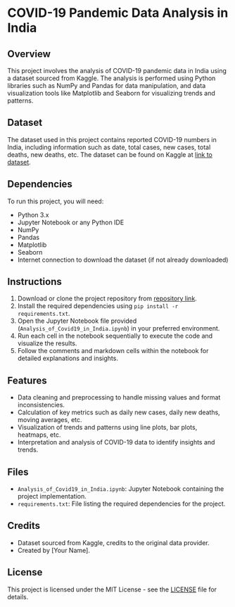 # COVID-19 Pandemic Data Analysis in India

## Overview
This project involves the analysis of COVID-19 pandemic data in India using a dataset sourced from Kaggle. The analysis is performed using Python libraries such as NumPy and Pandas for data manipulation, and data visualization tools like Matplotlib and Seaborn for visualizing trends and patterns.

## Dataset
The dataset used in this project contains reported COVID-19 numbers in India, including information such as date, total cases, new cases, total deaths, new deaths, etc. The dataset can be found on Kaggle at [link to dataset](insert_link_here).

## Dependencies
To run this project, you will need:
- Python 3.x
- Jupyter Notebook or any Python IDE
- NumPy
- Pandas
- Matplotlib
- Seaborn
- Internet connection to download the dataset (if not already downloaded)

## Instructions
1. Download or clone the project repository from [repository link](insert_link_here).
2. Install the required dependencies using `pip install -r requirements.txt`.
3. Open the Jupyter Notebook file provided (`Analysis_of_Covid19_in_India.ipynb`) in your preferred environment.
4. Run each cell in the notebook sequentially to execute the code and visualize the results.
5. Follow the comments and markdown cells within the notebook for detailed explanations and insights.

## Features
- Data cleaning and preprocessing to handle missing values and format inconsistencies.
- Calculation of key metrics such as daily new cases, daily new deaths, moving averages, etc.
- Visualization of trends and patterns using line plots, bar plots, heatmaps, etc.
- Interpretation and analysis of COVID-19 data to identify insights and trends.

## Files
- `Analysis_of_Covid19_in_India.ipynb`: Jupyter Notebook containing the project implementation.
- `requirements.txt`: File listing the required dependencies for the project.

## Credits
- Dataset sourced from Kaggle, credits to the original data provider.
- Created by [Your Name].

## License
This project is licensed under the MIT License - see the [LICENSE](LICENSE) file for details.
